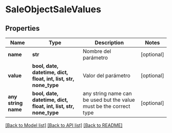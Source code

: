 # SaleObjectSaleValues


## Properties
Name | Type | Description | Notes
------------ | ------------- | ------------- | -------------
**name** | **str** | Nombre del parámetro | [optional] 
**value** | **bool, date, datetime, dict, float, int, list, str, none_type** | Valor del parámetro | [optional] 
**any string name** | **bool, date, datetime, dict, float, int, list, str, none_type** | any string name can be used but the value must be the correct type | [optional]

[[Back to Model list]](../README.md#documentation-for-models) [[Back to API list]](../README.md#documentation-for-api-endpoints) [[Back to README]](../README.md)


